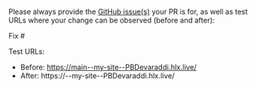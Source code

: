 Please always provide the [GitHub issue(s)](../issues) your PR is for, as well as test URLs where your change can be observed (before and after):

Fix #<gh-issue-id>

Test URLs:
- Before: https://main--my-site--PBDevaraddi.hlx.live/
- After: https://<branch>--my-site--PBDevaraddi.hlx.live/
